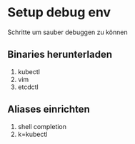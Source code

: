 # Setup debug env
Schritte um sauber debuggen zu können

## Binaries herunterladen
1. kubectl
2. vim
3. etcdctl

## Aliases einrichten
1. shell completion
2. k=kubectl
